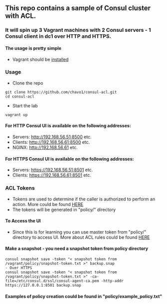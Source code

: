 ## This repo contains a sample of Consul cluster with ACL. 
### It will spin up 3 Vagrant machines with 2 Consul servers - 1 Consul client in dc1 over HTTP and HTTPS.

#### The usage is pretty simple
- Vagrant should be [installed](https://www.vagrantup.com/)
### Usage
- Clone the repo
```
git clone https://github.com/chavo1/consul-acl.git
cd consul-acl
```
- Start the lab
```
vagrant up
```
#### For HTTP Consul UI is available on the following addresses:
- Servers: http://192.168.56.51:8500 etc.
- Clients: http://192.168.56.61:8500 etc.
- NGINX: http://192.168.56.61 etc.

#### For HTTPS Consul UI is available on the following addresses:
- Servers: https://192.168.56.51:8501 etc.
- Clients: https://192.168.56.61:8501 etc.

### ACL Tokens 
-  Tokens are used to determine if the caller is authorized to perform an action. More could be found [HERE](https://www.consul.io/docs/agent/acl-system.html#acl-tokens)
- The tokens will be generated in "policy/" directory

#### To Access the UI 
- Since this is for learning you can use master token from "policy/" directory to access UI. More about ACL rules could be found [HERE](https://www.consul.io/docs/agent/acl-rules.html)

#### Make a snapshot - you need a snapshot token from policy directory
```
consul snapshot save -token "< snapshot token from /vagrant/policy/snapshot-token.txt >" backup.snap
- Over HTTPS
consul snapshot save -token "< snapshot token from /vagrant/policy/snapshot-token.txt >" -ca-file=/etc/consul.d/ssl/consul-agent-ca.pem -http-addr https://127.0.0.1:8501 backup.snap
```
#### Examples of policy creation could be found in "policy/example_policy.txt"